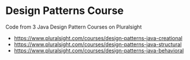 # Design Patterns Course

Code from 3 Java Design Pattern Courses on Pluralsight

* https://www.pluralsight.com/courses/design-patterns-java-creational
* https://www.pluralsight.com/courses/design-patterns-java-structural
* https://www.pluralsight.com/courses/design-patterns-java-behavioral
